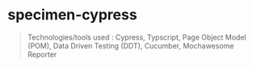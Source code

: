 # specimen-cypress
> Technologies/tools used : Cypress, Typscript, Page Object Model (POM), Data Driven Testing (DDT), Cucumber, Mochawesome Reporter